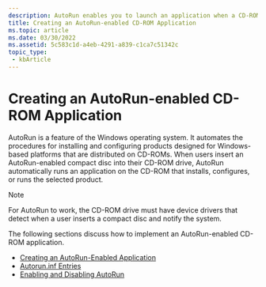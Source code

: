 ```yaml
---
description: AutoRun enables you to launch an application when a CD-ROM is inserted.
title: Creating an AutoRun-enabled CD-ROM Application
ms.topic: article
ms.date: 03/30/2022
ms.assetid: 5c583c1d-a4eb-4291-a839-c1ca7c51342c
topic_type: 
 - kbArticle
---
```


# Creating an AutoRun-enabled CD-ROM Application

AutoRun is a feature of the Windows operating system. It automates the procedures for installing and configuring products designed for Windows-based platforms that are distributed on CD-ROMs. When users insert an AutoRun-enabled compact disc into their CD-ROM drive, AutoRun automatically runs an application on the CD-ROM that installs, configures, or runs the selected product.

> [!Note]  
> For AutoRun to work, the CD-ROM drive must have device drivers that detect when a user inserts a compact disc and notify the system.

The following sections discuss how to implement an AutoRun-enabled CD-ROM application.

- [Creating an AutoRun-Enabled Application](autoplay-works.md)
- [Autorun.inf Entries](autorun-cmds.md)
- [Enabling and Disabling AutoRun](autoplay-reg.md)
